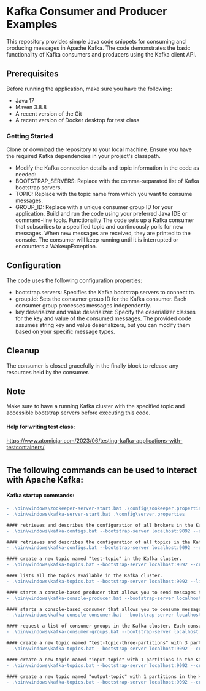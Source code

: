 # Kafka Consumer and Producer Examples
This repository provides simple Java code snippets for consuming and producing messages in Apache Kafka. The code demonstrates the basic functionality of Kafka consumers and producers using the Kafka client API.

## Prerequisites
Before running the application, make sure you have the following:

- Java 17
- Maven 3.8.8
- A recent version of the Git
- A recent version of Docker desktop for test class

### Getting Started
Clone or download the repository to your local machine.
Ensure you have the required Kafka dependencies in your project's classpath.
- Modify the Kafka connection details and topic information in the code as needed:
- BOOTSTRAP_SERVERS: Replace with the comma-separated list of Kafka bootstrap servers.
- TOPIC: Replace with the topic name from which you want to consume messages.
- GROUP_ID: Replace with a unique consumer group ID for your application.
Build and run the code using your preferred Java IDE or command-line tools.
Functionality
The code sets up a Kafka consumer that subscribes to a specified topic and continuously polls for new messages. When new messages are received, they are printed to the console. The consumer will keep running until it is interrupted or encounters a WakeupException.

## Configuration
The code uses the following configuration properties:

- bootstrap.servers: Specifies the Kafka bootstrap servers to connect to.
- group.id: Sets the consumer group ID for the Kafka consumer. Each consumer group processes messages independently.
- key.deserializer and value.deserializer: Specify the deserializer classes for the key and value of the consumed messages. The provided code assumes string key and value deserializers, but you can modify them based on your specific message types.

## Cleanup
The consumer is closed gracefully in the finally block to release any resources held by the consumer.

## Note
Make sure to have a running Kafka cluster with the specified topic and accessible bootstrap servers before executing this code.


#### Help for writing test class:
https://www.atomicjar.com/2023/06/testing-kafka-applications-with-testcontainers/

# 

## The following commands can be used to interact with Apache Kafka:

#### Kafka startup commands:
```diff
- .\bin\windows\zookeeper-server-start.bat .\config\zookeeper.properties
- .\bin\windows\kafka-server-start.bat .\config\server.properties

#### retrieves and describes the configuration of all brokers in the Kafka cluster.
- .\bin\windows\kafka-configs.bat --bootstrap-server localhost:9092 --entity-type brokers --describe --all

#### retrieves and describes the configuration of all topics in the Kafka cluster.
- .\bin\windows\kafka-configs.bat --bootstrap-server localhost:9092 --entity-type topics --describe --all

#### create a new topic named "test-topic" in the Kafka cluster.
- .\bin\windows\kafka-topics.bat --bootstrap-server localhost:9092 --create --topic test-topic

#### lists all the topics available in the Kafka cluster.
- .\bin\windows\kafka-topics.bat --bootstrap-server localhost:9092 --list

#### starts a console-based producer that allows you to send messages to the "test-topic" topic in the Kafka cluster.
- .\bin\windows\kafka-console-producer.bat --bootstrap-server localhost:9092 --topic test-topic

#### starts a console-based consumer that allows you to consume messages from the "test-topic" topic in the Kafka cluster, starting from the beginning of the topic.
- .\bin\windows\kafka-console-consumer.bat --bootstrap-server localhost:9092 --topic test-topic --from-beginning

#### request a list of consumer groups in the Kafka cluster. Each consumer group represents a logical grouping of Kafka consumers that work together to consume messages from Kafka topics.
- .\bin\windows\kafka-consumer-groups.bat --bootstrap-server localhost:9092 --list

#### create a new topic named "test-topic-three-partitions" with 3 partitions in the Kafka cluster.
- .\bin\windows\kafka-topics.bat --bootstrap-server localhost:9092 --create --topic test-topic-three-partitions --partitions 3

#### create a new topic named "input-topic" with 1 partitions in the Kafka cluster.
- .\bin\windows\kafka-topics.bat --bootstrap-server localhost:9092 --create --topic input-topic --partitions 1 --replication-factor 1

#### create a new topic named "output-topic" with 1 partitions in the Kafka cluster.
- .\bin\windows\kafka-topics.bat --bootstrap-server localhost:9092 --create --topic output-topic --partitions 1 --replication-factor 1
